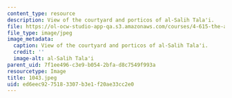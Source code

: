 ```yaml
---
content_type: resource
description: View of the courtyard and porticos of al-Salih Tala'i.
file: https://ol-ocw-studio-app-qa.s3.amazonaws.com/courses/4-615-the-architecture-of-cairo-spring-2002/ed6eec9275183307b3e1f20ae33cc2e0_1043.jpeg
file_type: image/jpeg
image_metadata:
  caption: View of the courtyard and porticos of al-Salih Tala'i.
  credit: ''
  image-alt: al-Salih Tala'i
parent_uid: 7f1ee496-c3e9-b054-2bfa-d8c7549f993a
resourcetype: Image
title: 1043.jpeg
uid: ed6eec92-7518-3307-b3e1-f20ae33cc2e0
---
```

